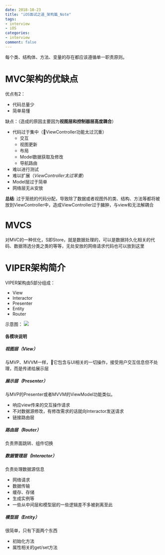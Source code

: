 ```yaml
---
date: 2018-10-23
title: "iOS面试之道_架构篇_Note"
tags:
- interview
- iOS
categories:
- interview
comment: false
---
```

每个类、结构体、方法、变量的存在都应该遵循单一职责原则。

# MVC架构的优缺点
优点有2：
- 代码总量少
- 简单易懂

缺点：（造成的原因主要因为**视图层和控制器层高度耦合**）
- 代码过于集中（ViewController功能太过沉重）
   - 交互
   - 视图更新
   - 布局
   - Model数据获取及修改
   - 导航路由
- 难以进行测试
- 难以扩展（*ViewController太过笨重*）
- Model层过于简单
- 网络层无从安放

**总结**: 过于笼统的代码分配，导致除了数据或者视图外的类、结构、方法等都将被放到ViewController中，造成ViewController过于臃肿，与view和无法解耦合

# MVCS
对MVC的一种优化，S即Store，就是数据处理的，可以是数据持久化相关的代码、数据筛选分类之类的等等，无处安放的网络请求代码也可以放到这里

# VIPER架构简介
VIPER架构由5部分组成：
- View
- Interactor
- Presenter
- Entity
- Router

示意图：
![](https://lorwy.github.io//image/VIPER.jpeg)

#### 各模块说明
##### 视图层（View）
与MVP、MVVM一样，它包含与UI相关的一切操作，接受用户交互信息但不处理，而是传递给展示层

##### 展示层（Presenter）
与MVP的Presenter或者MVVM的ViewModel功能类似。

- 响应view传来的交互操作请求
- 不对数据源修改，有修改需求的话就向Interactor发送请求
- 链接路由层

##### 路由层（Router）
负责界面跳转、组件切换
##### 数据管理层（Interactor）
负责处理数据源信息
- 网络请求
- 数据传输
- 缓存、存储
- 生成实例等
- 一些从中间层和模型层的一些逻辑差不多被剥离至此
##### 模型层（Entity）
很简单，只有下面两个东西
- 初始化方法
- 属性相关的get/set方法
